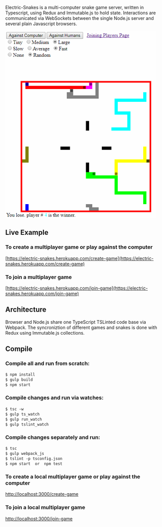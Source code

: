 

Electric-Snakes is a multi-computer snake game server, written in Typescript, using Redux and Immutable.js to hold state.
Interactions are communicated via WebSockets between the single Node.js server and several plain Javascript browsers.

![visual explanation](https://github.com/steenhansen/electric-snakes/blob/master/electric-snakes.png)


## Live Example
	
### To create a multiplayer game or play against the computer
[https://electric-snakes.herokuapp.com/create-game](https://electric-snakes.herokuapp.com/create-game)

### To join a multiplayer game	
[https://electric-snakes.herokuapp.com/join-game](https://electric-snakes.herokuapp.com/join-game)

## Architecture

Browser and Node.js share one TypeScript TSLinted code base via Webpack. The syncroniztion of different games and snakes is done with Redux using Immutable.js collections.

## Compile

### Compile all and run from scratch:

    $ npm install
	$ gulp build
	$ npm start

### Compile changes and run via watches:

	$ tsc -w                   
	$ gulp ts_watch              
	$ gulp run_watch 
	$ gulp tslint_watch

### Compile changes separately and run:

	$ tsc                
	$ gulp webpack_js             
	$ tslint -p tsconfig.json
	$ npm start  or  npm test

### To create a local multiplayer game or play against the computer
[http://localhost:3000/create-game](http://localhost:3000/create-game)


### To join a local multiplayer game	
[http://localhost:3000/join-game](http://localhost:3000/join-game)


